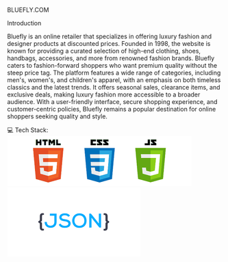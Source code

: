 BLUEFLY.COM

Introduction

Bluefly is an online retailer that specializes in offering luxury fashion and designer 
products at discounted prices. Founded in 1998, the website is known for providing a 
curated selection of high-end clothing, shoes, handbags, accessories, and more from 
renowned fashion brands. Bluefly caters to fashion-forward shoppers who want premium 
quality without the steep price tag. The platform features a wide range of categories, 
including men's, women's, and children's apparel, with an emphasis on both timeless 
classics and the latest trends. It offers seasonal sales, clearance items, and exclusive 
deals, making luxury fashion more accessible to a broader audience. With a user-friendly 
interface, secure shopping experience, and customer-centric policies, 
Bluefly remains a popular destination for online shoppers seeking quality and style.

💻 Tech Stack:
![src](./assets/html,css,js%20img.png)
![src](./assets/json%20server.png)